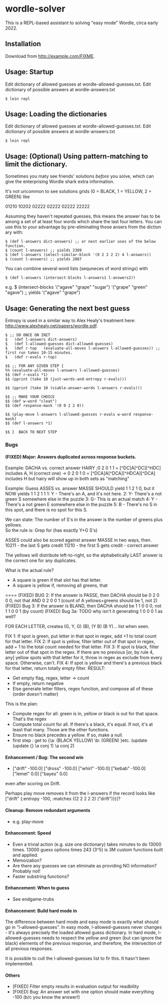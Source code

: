 # wordle-solver

This is a REPL-based assistant to solving "easy mode" Wordle, circa early 2022.


## Installation

Download from http://example.com/FIXME.

## Usage: Startup

Edit dictionary of allowed guesses at wordle-allowed-guesses.txt.
Edit dictionary of possible answers at wordle-answers.txt

    $ lein repl

## Usage: Loading the dictionaries

Edit dictionary of allowed guesses at wordle-allowed-guesses.txt.
Edit dictionary of possible answers at wordle-answers.txt

    $ lein repl


## Usage: (Optional) Using pattern-matching to limit the dictionary.

Sometimes you maty see friends' solutions *before* you solve, which can give the enterprising Wordle shark extra information.

It's not uncommon to see solutions grids (0 = BLACK, 1 = YELLOW, 2 = GREEN) like 

01210
10202
02222
02222
02222
22222

Assuming they haven't repeated guesses, this means the answer has to be among a set of at least four words which share the last four letters.  You can use this to your advantage by pre-eliminating those ansers from the diction ary with:

	$ (def l-answers dict-answers) ;; or nest earlier uses of the below function.
	$ (count l-answers) ;; yields 2309
	$ (def l-answers (select-similar-block '(0 2 2 2 2) 4 l-answers))
	$ (count l-answers) ;; yields 2087

You can combine several word lists (sequneces of word strings) with

	$ (def l-answers (intersect-blocks l-answers1 l-answers2))

e.g. 
	$ (intersect-blocks '("agave" "grape" "sugar") '("grape" "green" "agave") ;; yields '("agave" "grape")

## Usage: Generating the next best guess

Entropy is used in a similar way to Alex Healy's treatment here: http://www.alexhealy.net/papers/wordle.pdf.

	$ ;; DO ONCE ON INIT
	$	(def l-answers dict-answers)
	$	(def l-allowed-guesses dict-allowed-guesses)
	$	(def r-top   (evaluate-all-moves l-answers l-allowed-guesses)) ;; first run takes 10-15 minutes.
	$	(def r-evals r-top)

	$$ ;; FOR ANY GIVEN STEP {
  	%% (evaluate-all-moves l-answers l-allowed-guesses)
    $$ (def r-evals *1)
  	$$ (pprint (take 10 (just-words-and-entropy r-evals)))

 	$$ (pprint (take 10 (viable-answer-words l-answers r-evals)))

  	$$ ;; MAKE YOUR CHOICE
	$$ (def w-word "cleat")
	$$ (def response-mask '(0 0 2 2 0))

	$$ (play-move l-answers l-allowed-guesses r-evals w-word response-mask)
	$$ (def l-answers *1)

	$$ }  BACK TO NEXT STEP
### Bugs


#### (FIXED) Major: Answers duplicated across response buckets.

Example: DACHA vs. correct answer HAIRY
;0 2 0 1 1 = [^DC]A[^DC][^HDC] includes A, H
(correct one) -> 0 2 0 1 0 = [^DCA]A[^DCA][^HDCA][^DCA] includes H
but hairy will show up in both sets as "matching" 

Example: Guess ASSES vs. answer MASSE SHOULD yield 1 1 2 1 0, but it NOW yields 1 1 2 1 1
1: Y - There's an A, and it's not here.
2: Y- There's a not green S somewhere else in the puzzle
3: G- This is an actual match
4: Y - There's a not green E somewhere else in the puzzle
5: B - There's no S in this spot, and there is no spot for this S.

We can state: The number of S's in the answer is the number of greens plus yellows.  
So the rule is: Grep for (has exactly Y+G S's)

ASSES could also be scored against answer MASSE in two ways, then.
10211 - the last S gets credit
11210 - the first S gets credit - correct answer

The yellows will distribute left-to-right, so the alphabetically LAST answer is the correct one for any duplicates.


What is the actual rule?
- A square is green if that slot has that letter.
- A square is yellow if, removing all greens, that 

====
(FIXED) BUG 2: If the answer is PASSE, then DACHA should be 0 2 0 0 0, not that AND 0 2 0 0 1 (count of A yellows+greens should be 1, not 2)
(FIXED) Bug 3: If the answer is BLAND, then DACHA should be 1 1 0 0 0, not 1 1 0 0 1 (by count)
(FIXED) Bug 3a: TODO why isn't it generating 1 0 0 0 1 as well? 

FOR EACH LETTER, createa  (G, Y, G)  (B), (Y B) (B Y)... list when seen.

FIX 1: If spot is green, put letter in that spot in regex, add +1 to total count for that letter.
FIX 2: If spot is yellow, filter letter out of that spot in regex, add + 1 to the total count needed for that letter.
FIX 3: If spot is black, filter letter out of that spot in the regex.   If there are no previous [or, by rule 4, any] yellow spots with that letter for it, throw in regex as exclude from every space.  Otherwise, can't.
FIX 4: If spot is yellow and there's a previous black for that letter, return totally empty filter.
RESULT: 
- Get empty flag, regex, letter -> count
- If empty, return negative
- Else generate letter filters, regex function, and compose all of these (order doesn't matter)

This is the plan:
- Compute regex for all: green is in, yellow or black is out for that space.  That's the regex
- Compute total count for all.  If there's a black, it's equal.  If not, it's at least that many.  Those are the other functions.
- Ensure no black precedes a yellow.  If so, make a null.
- first step : get to
{\a: (BLACK YELLOW) \b: (GREEN) }etc.
 (update (update {} \a conj 1) \a conj 2)

#### Enhancement / Bug: The second win

- ["drift" -100.0]
 ["dross" -100.0]
 ["whirl" -100.0]
 ["kebab" -100.0]
 ["lemel" 0.0]
 ["bayes" 0.0]

 even after scoring on Drift.

Perhaps play move removes it from the l-answers if the record looks like ["drift" {:entropy -100, :matches {(2 2 2 2 2) ("drift")}}]?


#### Cleanup: Remove redundant arguments
- e.g. play-move

#### Enhancement: Speed

- Even a trivial action (e.g. size one dictionary) takes minutes to do 13000 times.  13000 guess options times 243 (3^5) is 3M custom functions built and applied.
- Memoization?
- Are there any guesses we can eliminate as providing NO information?  Probably not!
- Faster substring functions?
#### Enhancement: When to guess

- See endgame-trubs

#### Enhancement: Build hard mode in

The difference between hard mode and easy mode is exactly what should go in "l-allowed-guesses".
In easy mode, l-allowed-guesses never changes - it's always precisely the loaded allowed guess dictionary.
In hard mode, l-allowed-guesses needs to respect the yellow and green (but can ignore the black) elements of the previous response, and therefore, the intersection of all previous responses.  

It is possible to cull the l-allowed-guesses list to fir this.  It hasn't been implemented.

#### Others

- [FIXED] Filter empty results in evaluation output for readbility
- [FIXED] Bug: An answer set with one option should make everything -100 (b/c you know the answer!)

